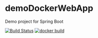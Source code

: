 # demoDockerWebApp
Demo project for Spring Boot

[![Build Status](https://travis-ci.com/krogot88/demoDockerWebApp.svg)](https://travis-ci.com/krogot88/demoDockerWebApp)
[![docker build](https://img.shields.io/docker/cloud/build/krogot88/demodockerwebapp)](https://cloud.docker.com/u/krogot88/repository/docker/krogot88/demodockerwebapp)
